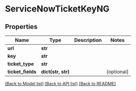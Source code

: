 # ServiceNowTicketKeyNG

## Properties
Name | Type | Description | Notes
------------ | ------------- | ------------- | -------------
**url** | **str** |  | 
**key** | **str** |  | 
**ticket_type** | **str** |  | 
**ticket_fields** | **dict(str, str)** |  | [optional] 

[[Back to Model list]](../README.md#documentation-for-models) [[Back to API list]](../README.md#documentation-for-api-endpoints) [[Back to README]](../README.md)

